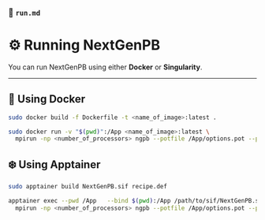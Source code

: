 ### 📄 `run.md`

# ⚙️ Running NextGenPB

You can run NextGenPB using either **Docker** or **Singularity**.

---

## 🐳 Using Docker

```bash
sudo docker build -f Dockerfile -t <name_of_image>:latest .

sudo docker run -v "$(pwd)":/App <name_of_image>:latest \
  mpirun -np <number_of_processors> ngpb --potfile /App/options.pot --pqrfile /App/file.pqr
```

## ❄️ Using Apptainer

```bash
sudo apptainer build NextGenPB.sif recipe.def

apptainer exec --pwd /App   --bind $(pwd):/App /path/to/sif/NextGenPB.sif \
  mpirun -np <number_of_processors> ngpb --potfile /App/options.pot --pqrfile /App/file.pqr
```
